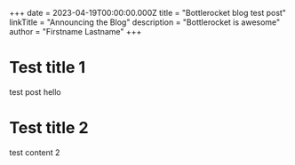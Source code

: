 +++
date = 2023-04-19T00:00:00.000Z
title = "Bottlerocket blog test post"
linkTitle = "Announcing the Blog"
description = "Bottlerocket is awesome"
author = "Firstname Lastname"
+++

# Test title 1

test post hello

# Test title 2

test content 2
